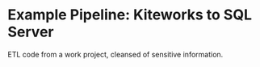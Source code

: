 # Example Pipeline: Kiteworks to SQL Server

ETL code from a work project, cleansed of sensitive information.
